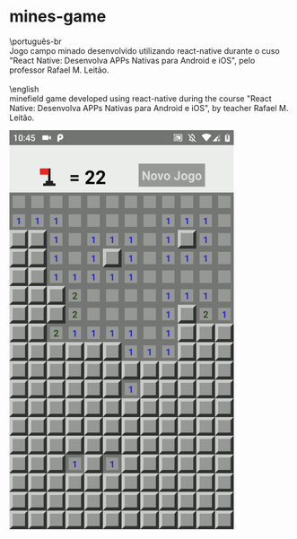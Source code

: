 # mines-game

\\português-br
<br>
Jogo campo minado desenvolvido utilizando react-native durante o cuso "React Native: Desenvolva APPs Nativas para Android e iOS", pelo professor Rafael M. Leitão.
<br>
<br>
\\english
<br>
minefield game developed using react-native during the course "React Native: Desenvolva APPs Nativas para Android e iOS", by teacher Rafael M. Leitão.


<img src="./ezgif.com-video-to-gif.gif" width='400'>


